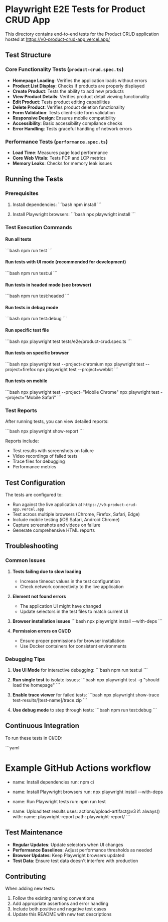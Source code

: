 # Playwright E2E Tests for Product CRUD App

This directory contains end-to-end tests for the Product CRUD application hosted at https://v0-product-crud-app.vercel.app/

## Test Structure

### Core Functionality Tests (`product-crud.spec.ts`)
- **Homepage Loading**: Verifies the application loads without errors
- **Product List Display**: Checks if products are properly displayed
- **Create Product**: Tests the ability to add new products
- **View Product Details**: Verifies product detail viewing functionality
- **Edit Product**: Tests product editing capabilities
- **Delete Product**: Verifies product deletion functionality
- **Form Validation**: Tests client-side form validation
- **Responsive Design**: Ensures mobile compatibility
- **Accessibility**: Basic accessibility compliance checks
- **Error Handling**: Tests graceful handling of network errors

### Performance Tests (`performance.spec.ts`)
- **Load Time**: Measures page load performance
- **Core Web Vitals**: Tests FCP and LCP metrics
- **Memory Leaks**: Checks for memory leak issues

## Running the Tests

### Prerequisites
1. Install dependencies:
   \`\`\`bash
   npm install
   \`\`\`

2. Install Playwright browsers:
   \`\`\`bash
   npx playwright install
   \`\`\`

### Test Execution Commands

#### Run all tests
\`\`\`bash
npm run test
\`\`\`

#### Run tests with UI mode (recommended for development)
\`\`\`bash
npm run test:ui
\`\`\`

#### Run tests in headed mode (see browser)
\`\`\`bash
npm run test:headed
\`\`\`

#### Run tests in debug mode
\`\`\`bash
npm run test:debug
\`\`\`

#### Run specific test file
\`\`\`bash
npx playwright test tests/e2e/product-crud.spec.ts
\`\`\`

#### Run tests on specific browser
\`\`\`bash
npx playwright test --project=chromium
npx playwright test --project=firefox
npx playwright test --project=webkit
\`\`\`

#### Run tests on mobile
\`\`\`bash
npx playwright test --project="Mobile Chrome"
npx playwright test --project="Mobile Safari"
\`\`\`

### Test Reports

After running tests, you can view detailed reports:

\`\`\`bash
npx playwright show-report
\`\`\`

Reports include:
- Test results with screenshots on failure
- Video recordings of failed tests
- Trace files for debugging
- Performance metrics

## Test Configuration

The tests are configured to:
- Run against the live application at `https://v0-product-crud-app.vercel.app`
- Test across multiple browsers (Chrome, Firefox, Safari, Edge)
- Include mobile testing (iOS Safari, Android Chrome)
- Capture screenshots and videos on failure
- Generate comprehensive HTML reports

## Troubleshooting

### Common Issues

1. **Tests failing due to slow loading**
   - Increase timeout values in the test configuration
   - Check network connectivity to the live application

2. **Element not found errors**
   - The application UI might have changed
   - Update selectors in the test files to match current UI

3. **Browser installation issues**
   \`\`\`bash
   npx playwright install --with-deps
   \`\`\`

4. **Permission errors on CI/CD**
   - Ensure proper permissions for browser installation
   - Use Docker containers for consistent environments

### Debugging Tips

1. **Use UI Mode** for interactive debugging:
   \`\`\`bash
   npm run test:ui
   \`\`\`

2. **Run single test** to isolate issues:
   \`\`\`bash
   npx playwright test -g "should load the homepage"
   \`\`\`

3. **Enable trace viewer** for failed tests:
   \`\`\`bash
   npx playwright show-trace test-results/[test-name]/trace.zip
   \`\`\`

4. **Use debug mode** to step through tests:
   \`\`\`bash
   npm run test:debug
   \`\`\`

## Continuous Integration

To run these tests in CI/CD:

\`\`\`yaml
# Example GitHub Actions workflow
- name: Install dependencies
  run: npm ci

- name: Install Playwright browsers
  run: npx playwright install --with-deps

- name: Run Playwright tests
  run: npm run test

- name: Upload test results
  uses: actions/upload-artifact@v3
  if: always()
  with:
    name: playwright-report
    path: playwright-report/
\`\`\`

## Test Maintenance

- **Regular Updates**: Update selectors when UI changes
- **Performance Baselines**: Adjust performance thresholds as needed
- **Browser Updates**: Keep Playwright browsers updated
- **Test Data**: Ensure test data doesn't interfere with production

## Contributing

When adding new tests:
1. Follow the existing naming conventions
2. Add appropriate assertions and error handling
3. Include both positive and negative test cases
4. Update this README with new test descriptions

